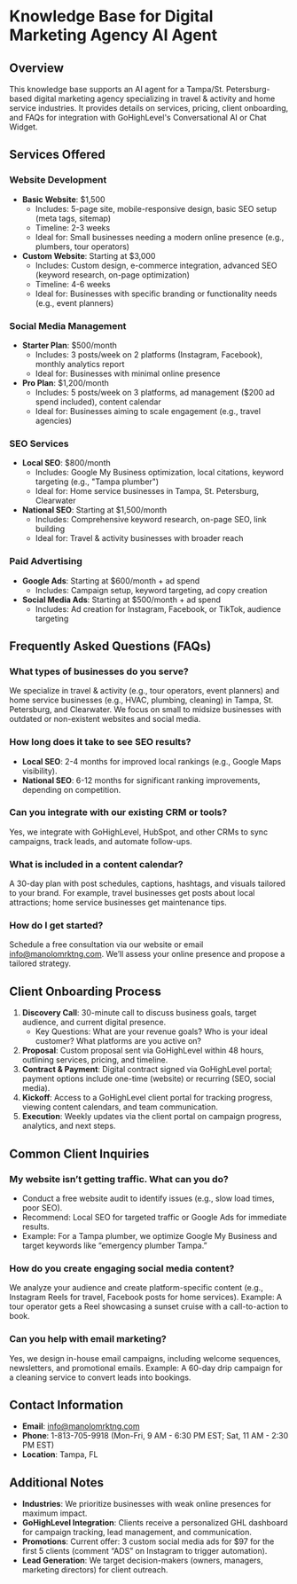 # Knowledge Base for Digital Marketing Agency AI Agent

## Overview
This knowledge base supports an AI agent for a Tampa/St. Petersburg-based digital marketing agency specializing in travel & activity and home service industries. It provides details on services, pricing, client onboarding, and FAQs for integration with GoHighLevel's Conversational AI or Chat Widget.

## Services Offered

### Website Development
- **Basic Website**: $1,500
  - Includes: 5-page site, mobile-responsive design, basic SEO setup (meta tags, sitemap)
  - Timeline: 2-3 weeks
  - Ideal for: Small businesses needing a modern online presence (e.g., plumbers, tour operators)
- **Custom Website**: Starting at $3,000
  - Includes: Custom design, e-commerce integration, advanced SEO (keyword research, on-page optimization)
  - Timeline: 4-6 weeks
  - Ideal for: Businesses with specific branding or functionality needs (e.g., event planners)

### Social Media Management
- **Starter Plan**: $500/month
  - Includes: 3 posts/week on 2 platforms (Instagram, Facebook), monthly analytics report
  - Ideal for: Businesses with minimal online presence
- **Pro Plan**: $1,200/month
  - Includes: 5 posts/week on 3 platforms, ad management ($200 ad spend included), content calendar
  - Ideal for: Businesses aiming to scale engagement (e.g., travel agencies)

### SEO Services
- **Local SEO**: $800/month
  - Includes: Google My Business optimization, local citations, keyword targeting (e.g., "Tampa plumber")
  - Ideal for: Home service businesses in Tampa, St. Petersburg, Clearwater
- **National SEO**: Starting at $1,500/month
  - Includes: Comprehensive keyword research, on-page SEO, link building
  - Ideal for: Travel & activity businesses with broader reach

### Paid Advertising
- **Google Ads**: Starting at $600/month + ad spend
  - Includes: Campaign setup, keyword targeting, ad copy creation
- **Social Media Ads**: Starting at $500/month + ad spend
  - Includes: Ad creation for Instagram, Facebook, or TikTok, audience targeting

## Frequently Asked Questions (FAQs)

### What types of businesses do you serve?
We specialize in travel & activity (e.g., tour operators, event planners) and home service businesses (e.g., HVAC, plumbing, cleaning) in Tampa, St. Petersburg, and Clearwater. We focus on small to midsize businesses with outdated or non-existent websites and social media.

### How long does it take to see SEO results?
- **Local SEO**: 2-4 months for improved local rankings (e.g., Google Maps visibility).
- **National SEO**: 6-12 months for significant ranking improvements, depending on competition.

### Can you integrate with our existing CRM or tools?
Yes, we integrate with GoHighLevel, HubSpot, and other CRMs to sync campaigns, track leads, and automate follow-ups.

### What is included in a content calendar?
A 30-day plan with post schedules, captions, hashtags, and visuals tailored to your brand. For example, travel businesses get posts about local attractions; home service businesses get maintenance tips.

### How do I get started?
Schedule a free consultation via our website or email info@manolomrktng.com. We’ll assess your online presence and propose a tailored strategy.

## Client Onboarding Process
1. **Discovery Call**: 30-minute call to discuss business goals, target audience, and current digital presence.
   - Key Questions: What are your revenue goals? Who is your ideal customer? What platforms are you active on?
2. **Proposal**: Custom proposal sent via GoHighLevel within 48 hours, outlining services, pricing, and timeline.
3. **Contract & Payment**: Digital contract signed via GoHighLevel portal; payment options include one-time (website) or recurring (SEO, social media).
4. **Kickoff**: Access to a GoHighLevel client portal for tracking progress, viewing content calendars, and team communication.
5. **Execution**: Weekly updates via the client portal on campaign progress, analytics, and next steps.

## Common Client Inquiries

### My website isn’t getting traffic. What can you do?
- Conduct a free website audit to identify issues (e.g., slow load times, poor SEO).
- Recommend: Local SEO for targeted traffic or Google Ads for immediate results.
- Example: For a Tampa plumber, we optimize Google My Business and target keywords like “emergency plumber Tampa.”

### How do you create engaging social media content?
We analyze your audience and create platform-specific content (e.g., Instagram Reels for travel, Facebook posts for home services). Example: A tour operator gets a Reel showcasing a sunset cruise with a call-to-action to book.

### Can you help with email marketing?
Yes, we design in-house email campaigns, including welcome sequences, newsletters, and promotional emails. Example: A 60-day drip campaign for a cleaning service to convert leads into bookings.

## Contact Information
- **Email**: info@manolomrktng.com
- **Phone**: 1-813-705-9918 (Mon-Fri, 9 AM - 6:30 PM EST; Sat, 11 AM - 2:30 PM EST)
- **Location**: Tampa, FL

## Additional Notes
- **Industries**: We prioritize businesses with weak online presences for maximum impact.
- **GoHighLevel Integration**: Clients receive a personalized GHL dashboard for campaign tracking, lead management, and communication.
- **Promotions**: Current offer: 3 custom social media ads for $97 for the first 5 clients (comment “ADS” on Instagram to trigger automation).
- **Lead Generation**: We target decision-makers (owners, managers, marketing directors) for client outreach.